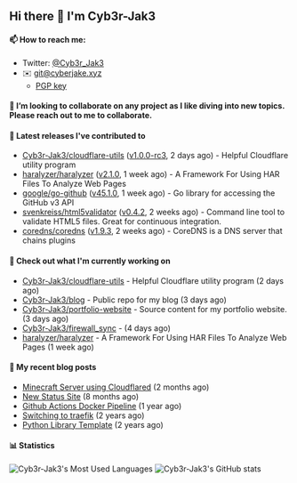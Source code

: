 ## Hi there 👋 I'm Cyb3r-Jak3

#### 📫 How to reach me:
  - Twitter: [@Cyb3r_Jak3](https://twitter.com/Cyb3r_Jak3)
  - ✉️ git@cyberjake.xyz
    - [PGP key](https://gist.githubusercontent.com/Cyb3r-Jak3/d1068b61b50239b171faf018a0269f67/raw/b876db002e6b0630795382c0b9134771ffa5fe3a/cyb3rjak3@pm.me.asc)


#### 👯 I’m looking to collaborate on any project as I like diving into new topics. Please reach out to me to collaborate.


#### 🔭 Latest releases I've contributed to

- [Cyb3r-Jak3/cloudflare-utils](https://github.com/Cyb3r-Jak3/cloudflare-utils) ([v1.0.0-rc3](https://github.com/Cyb3r-Jak3/cloudflare-utils/releases/tag/v1.0.0-rc3), 2 days ago) - Helpful Cloudflare utility program 
- [haralyzer/haralyzer](https://github.com/haralyzer/haralyzer) ([v2.1.0](https://github.com/haralyzer/haralyzer/releases/tag/v2.1.0), 1 week ago) - A Framework For Using HAR Files To Analyze Web Pages
- [google/go-github](https://github.com/google/go-github) ([v45.1.0](https://github.com/google/go-github/releases/tag/v45.1.0), 1 week ago) - Go library for accessing the GitHub v3 API
- [svenkreiss/html5validator](https://github.com/svenkreiss/html5validator) ([v0.4.2](https://github.com/svenkreiss/html5validator/releases/tag/v0.4.2), 2 weeks ago) - Command line tool to validate HTML5 files. Great for continuous integration.
- [coredns/coredns](https://github.com/coredns/coredns) ([v1.9.3](https://github.com/coredns/coredns/releases/tag/v1.9.3), 2 weeks ago) - CoreDNS is a DNS server that chains plugins

#### 👷 Check out what I'm currently working on

- [Cyb3r-Jak3/cloudflare-utils](https://github.com/Cyb3r-Jak3/cloudflare-utils) - Helpful Cloudflare utility program  (2 days ago)
- [Cyb3r-Jak3/blog](https://github.com/Cyb3r-Jak3/blog) - Public repo for my blog (3 days ago)
- [Cyb3r-Jak3/portfolio-website](https://github.com/Cyb3r-Jak3/portfolio-website) - Source content for my portfolio website. (3 days ago)
- [Cyb3r-Jak3/firewall_sync](https://github.com/Cyb3r-Jak3/firewall_sync) -  (4 days ago)
- [haralyzer/haralyzer](https://github.com/haralyzer/haralyzer) - A Framework For Using HAR Files To Analyze Web Pages (1 week ago)

#### 📜 My recent blog posts

- [Minecraft Server using Cloudflared](https://blog.cyberjake.xyz/Cloudflared-Minecraft/) (2 months ago)
- [New Status Site](https://blog.cyberjake.xyz/New-Status-Site/) (8 months ago)
- [Github Actions Docker Pipeline](https://blog.cyberjake.xyz/Github-Action-Docker/) (1 year ago)
- [Switching to traefik](https://blog.cyberjake.xyz/Traefik/) (2 years ago)
- [Python Library Template](https://blog.cyberjake.xyz/Python-Template/) (2 years ago)


#### 📊 Statistics
![Cyb3r-Jak3's Most Used Languages](https://github-readme-stats.vercel.app/api/top-langs/?username=Cyb3r-Jak3&theme=cobalt&hide=css,html,scss)
![Cyb3r-Jak3's GitHub stats](https://github-readme-stats.vercel.app/api?username=Cyb3r-Jak3&count_private=true&show_icons=true&theme=cobalt&line_height=40)

